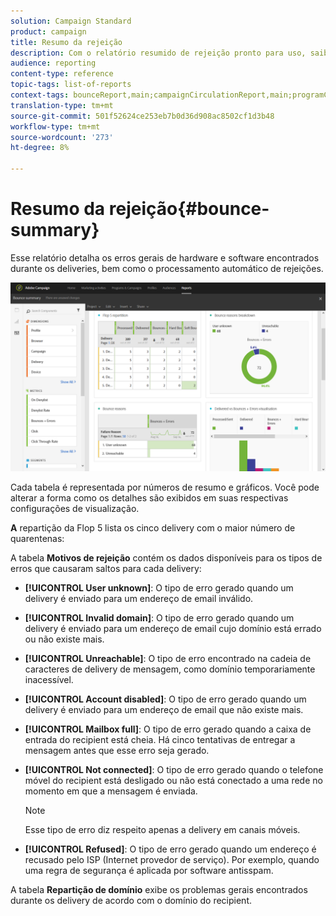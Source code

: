 ```yaml
---
solution: Campaign Standard
product: campaign
title: Resumo da rejeição
description: Com o relatório resumido de rejeição pronto para uso, saiba mais sobre o status de suas campanhas enviadas e os erros que elas podem ter encontrado.
audience: reporting
content-type: reference
topic-tags: list-of-reports
context-tags: bounceReport,main;campaignCirculationReport,main;programCirculationReport,main
translation-type: tm+mt
source-git-commit: 501f52624ce253eb7b0d36d908ac8502cf1d3b48
workflow-type: tm+mt
source-wordcount: '273'
ht-degree: 8%

---
```



# Resumo da rejeição{#bounce-summary}

Esse relatório detalha os erros gerais de hardware e software encontrados durante os deliveries, bem como o processamento automático de rejeições.

![](assets/campaign_reports_bounces.png)

Cada tabela é representada por números de resumo e gráficos. Você pode alterar a forma como os detalhes são exibidos em suas respectivas configurações de visualização.

**A** repartição da Flop 5 lista os cinco delivery com o maior número de quarentenas:

A tabela **Motivos de rejeição** contém os dados disponíveis para os tipos de erros que causaram saltos para cada delivery:

* **[!UICONTROL User unknown]**: O tipo de erro gerado quando um delivery é enviado para um endereço de email inválido.
* **[!UICONTROL Invalid domain]**: O tipo de erro gerado quando um delivery é enviado para um endereço de email cujo domínio está errado ou não existe mais.
* **[!UICONTROL Unreachable]**: O tipo de erro encontrado na cadeia de caracteres de delivery de mensagem, como domínio temporariamente inacessível.
* **[!UICONTROL Account disabled]**: O tipo de erro gerado quando um delivery é enviado para um endereço de email que não existe mais.
* **[!UICONTROL Mailbox full]**: O tipo de erro gerado quando a caixa de entrada do recipient está cheia. Há cinco tentativas de entregar a mensagem antes que esse erro seja gerado.
* **[!UICONTROL Not connected]**: O tipo de erro gerado quando o telefone móvel do recipient está desligado ou não está conectado a uma rede no momento em que a mensagem é enviada.

   >[!NOTE]
   >
   >Esse tipo de erro diz respeito apenas a delivery em canais móveis.

* **[!UICONTROL Refused]**: O tipo de erro gerado quando um endereço é recusado pelo ISP (Internet provedor de serviço). Por exemplo, quando uma regra de segurança é aplicada por software antisspam.

A tabela **Repartição de domínio** exibe os problemas gerais encontrados durante os delivery de acordo com o domínio do recipient.
